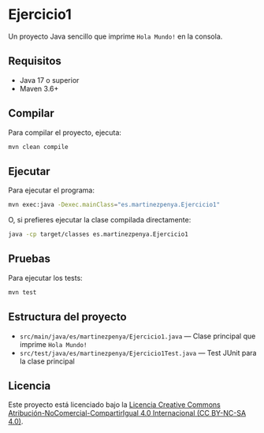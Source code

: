 # Ejercicio1

Un proyecto Java sencillo que imprime `Hola Mundo!` en la consola.

## Requisitos

- Java 17 o superior
- Maven 3.6+

## Compilar

Para compilar el proyecto, ejecuta:

```sh
mvn clean compile
```

## Ejecutar

Para ejecutar el programa:

```sh
mvn exec:java -Dexec.mainClass="es.martinezpenya.Ejercicio1"
```

O, si prefieres ejecutar la clase compilada directamente:

```sh
java -cp target/classes es.martinezpenya.Ejercicio1
```

## Pruebas

Para ejecutar los tests:

```sh
mvn test
```

## Estructura del proyecto

- `src/main/java/es/martinezpenya/Ejercicio1.java` — Clase principal que imprime `Hola Mundo!`
- `src/test/java/es/martinezpenya/Ejercicio1Test.java` — Test JUnit para la clase principal

## Licencia

Este proyecto está licenciado bajo la [Licencia Creative Commons Atribución-NoComercial-CompartirIgual 4.0 Internacional (CC BY-NC-SA 4.0)](https://creativecommons.org/licenses/by-nc-sa/4.0/).
